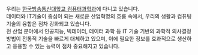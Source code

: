 우리는 [한국방송통신대학교 컴퓨터과학과][방송대컴과]에 다니고 있습니다.  
데이터와 IT기술이 중심이 되는 새로운 산업혁명의 흐름 속에서, 우리의 생활과 컴퓨팅 기술의 융합은 점차 강화되고 있습니다.  
전 산업 분야에서 인공지능, 빅데이터, 데이터 과학 등 IT 기술 기반의 과학적 의사결정 방법이 전통적 기술을 빠르게 대체하고 있으며, 이에 필요한 정보를 효과적으로 생산하고 응용할 수 있는 능력이 점차 중요해지고 있습니다.  

[방송대컴과]: https://cs.knou.ac.kr "방송대 컴퓨터과학과 홈페이지"
